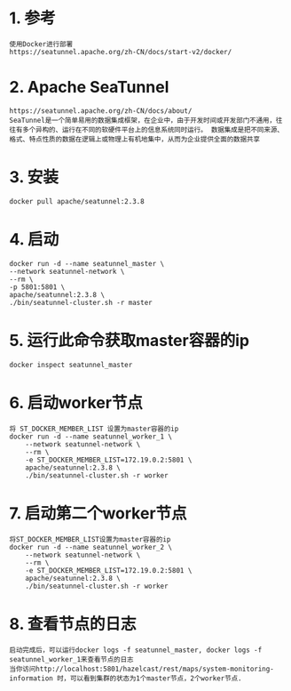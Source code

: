 # 1. 参考
    使用Docker进行部署
    https://seatunnel.apache.org/zh-CN/docs/start-v2/docker/
# 2. Apache SeaTunnel
    https://seatunnel.apache.org/zh-CN/docs/about/
    SeaTunnel是一个简单易用的数据集成框架，在企业中，由于开发时间或开发部门不通用，往往有多个异构的、运行在不同的软硬件平台上的信息系统同时运行。 数据集成是把不同来源、格式、特点性质的数据在逻辑上或物理上有机地集中，从而为企业提供全面的数据共享

# 3. 安装
    docker pull apache/seatunnel:2.3.8
# 4. 启动
    docker run -d --name seatunnel_master \            
    --network seatunnel-network \
    --rm \
    -p 5801:5801 \
    apache/seatunnel:2.3.8 \
    ./bin/seatunnel-cluster.sh -r master

# 5. 运行此命令获取master容器的ip
    docker inspect seatunnel_master
# 6. 启动worker节点
    将 ST_DOCKER_MEMBER_LIST 设置为master容器的ip
    docker run -d --name seatunnel_worker_1 \
        --network seatunnel-network \
        --rm \
        -e ST_DOCKER_MEMBER_LIST=172.19.0.2:5801 \
        apache/seatunnel:2.3.8 \
        ./bin/seatunnel-cluster.sh -r worker

# 7. 启动第二个worker节点
    将ST_DOCKER_MEMBER_LIST设置为master容器的ip
    docker run -d --name seatunnel_worker_2 \
        --network seatunnel-network \
        --rm \
        -e ST_DOCKER_MEMBER_LIST=172.19.0.2:5801 \
        apache/seatunnel:2.3.8 \
        ./bin/seatunnel-cluster.sh -r worker    
# 8. 查看节点的日志
    启动完成后，可以运行docker logs -f seatunnel_master, docker logs -f seatunnel_worker_1来查看节点的日志
    当你访问http://localhost:5801/hazelcast/rest/maps/system-monitoring-information 时，可以看到集群的状态为1个master节点，2个worker节点.
